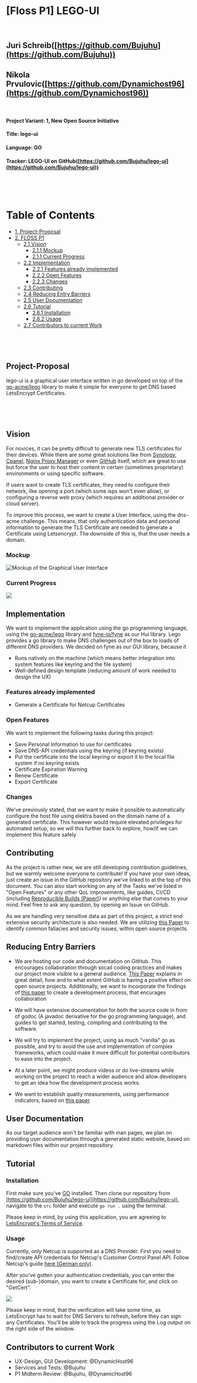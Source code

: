 # [Floss P1] LEGO-UI

<p>&nbsp;</p>

## Juri Schreib([https://github.com/Bujuhu](https://github.com/Bujuhu))
## Nikola Prvulovic([https://github.com/Dynamichost96](https://github.com/Dynamichost96))

<p>&nbsp;</p>

#### Project Variant: 1, New Open Source Initiative
#### Title: lego-ui
#### Language: GO
#### Tracker: LEGO-UI on GitHub([https://github.com/Bujuhu/lego-ui](https://github.com/Bujuhu/lego-ui))

<p>&nbsp;</p>
<p>&nbsp;</p>

# Table of Contents
- [1. Project-Proposal](#Project-Proposal)
- [2. FLOSS P1](#Vision)
    * [2.1 Vision](#Vision)
        * [2.1.1 Mockup](#Mockup)
        * [2.1.1 Current Progress](#Current-Progress)
    * [2.2 Implementation](#Implementation)
         * [2.2.1 Features already implemented](#Features-already-implemented)
         * [2.2.2 Open Features](#Open-Features)
         * [2.2.3 Changes](#Changes)
    * [2.3 Contributing](#Contributing)
    * [2.4 Reducing Entry Barriers](#Reducing-Entry-Barriers)
    * [2.5 User Documentation](#User-Documentation)
    * [2.6 Tutorial](#Tutorial)
        + [2.6.1 Installation](#Installation)
        + [2.6.2 Usage](#Usage)
    * [2.7 Contributors to current Work](#Contributors-to-current-Work)


<p>&nbsp;</p>
<p>&nbsp;</p>

## Project-Proposal

lego-ui is a graphical user interface written in go developed on top of the [go-acme/lego](https://github.com/go-acme/lego) library to make it simple for everyone to get DNS based LetsEncrypt Certificates.

<p>&nbsp;</p>
<p>&nbsp;</p>

## Vision

For novices, it can be pretty difficult to generate new TLS certificates for their devices. While there are some great solutions like from [Synology](https://kb.synology.com/de-de/DSM/tutorial/How_to_enable_HTTPS_and_create_a_certificate_signing_request_on_your_Synology_NAS), [Cpanel](https://blog.cpanel.com/how-to-configure-and-manage-lets-encrypt-in-cpanel/), [Nginx Proxy Manager](https://nginxproxymanager.com/) or even [GitHub](https://docs.github.com/en/pages/getting-started-with-github-pages/securing-your-github-pages-site-with-https) itself, which are great to use but force the user to host their content in certain (sometimes proprietary) environments or using specific software.

If users want to create TLS certificates, they need to configure their network, like opening a port (which some isps won't even allow), or configuring a reverse web proxy (which requires an additional provider or cloud server). 

To improve this process, we want to create a User Interface, using the dns-acme challenge. This means, that only authentication data and personal information to generate the TLS Certificate are needed to generate a Certificate using Letsencrypt. The downside of this is, that the user needs a domain. 

### Mockup

![Mockup of the Graphical User Interface](mockup.jpg)

### Current Progress

![](screenshot-2022-12-20.png)

## Implementation
We want to implement the application using the go programming language, using the [go-acme/lego](https://github.com/go-acme/lego) library and
[fyne-io/fyne](https://github.com/fyne-io/fyne) as our Hui library.
Lego provides a go library to make DNS challenges out of the box to loads of different DNS providers.
We decided on fyne as our GUI library, because it
- Runs natively on the machine (which means better integration into system features like keyring and the file system)
- Well-defined design template (reducing amount of work needed to design the UX)

### Features already implemented

- Generate a Certificate for Netcup Certificates

### Open Features

We want to implement the following tasks during this project:
- Save Personal Information to use for certificates
- Save DNS-API credentials using the keyring (if keyring exists)
- Put the certificate into the local keyring or export it to the local file system if no keyring exists
- Certificate Expiration Warning
- Renew Certificate
- Export Certificate

### Changes

We've previously stated, that we want to make it possible to automatically configure the host file using elektra based on the domain name of a generated certificate. This however would require elevated privileges for automated setup, so we will this further back to explore, how/if we can implement this feature safely

## Contributing

As the project is rather new, we are still developing contribution guidelines, but we warmly welcome everyone to contribute! If you have your own ideas, just create an issue in the GitHub repository we've linked to at the top of this document. You can also start working on any of the Tasks we've listed in "Open Features" or any other QoL improvements, like guides, CI/CD (including [Reproducible Builds (Paper)](https://ieeexplore.ieee.org/abstract/document/9403390)) or anything else that comes to your mind. Feel free to ask any question, by opening an Issue on GitHub.

As we are handling very sensitive data as part of this project, a strict end extensive security architecture is also needed. We are utilizing [this Paper](https://onlinelibrary.wiley.com/doi/abs/10.1046/j.1365-2575.2002.00118.x) to identify common fallacies and security issues, within open source projects.

## Reducing Entry Barriers

- We are hosting our code and documentation on GitHub. This encourages collaboration through socail coding practices and makes our project more visible to a general audience. [This Paper](https://www.researchgate.net/profile/Kevin-Peterson-8/publication/259217367_The_GitHub_Open_Source_Development_Process/links/02e7e52a762dcce47b000000/The-GitHub-Open-Source-Development-Process.pdf) explains in great detail, how and to what extent GitHub is having a positive effect on open source projects. Additionally, we want to incorporate the findings of [this paper](https://ieeexplore.ieee.org/abstract/document/7194607) to create a development process, that encurages collaboration

- We will have extensive documentation for both the source code in from of godoc (A javadoc derivative for the go programming language), and guides to get started, testing, compiling and contributing to the software.

- We will try to implement the project, using as much "vanilla" go as possible, and try to avoid the use and implementation of complex frameworks, which could make it more difficult for potential contributors to ease into the project.

- At a later point, we might produce videos or do live-streams while working on the project to reach a wider audience and allow developers to get an idea how the development process works.

- We want to establish quality measurements, using performance indicators, based on [this paper](https://onlinelibrary.wiley.com/doi/abs/10.1046/j.1365-2575.2002.00117.x)

## User Documentation

As our target audience won't be familiar with man pages, we plan on providing user documentation through a generated static website, based on markdown files within our project repository.

## Tutorial

### Installation

First make sure you've [GO](https://go.dev/) installed. Then clone our repository from [https://github.com/Bujuhu/lego-ui](https://github.com/Bujuhu/lego-ui), navigate to the `src` folder and execute `go run .` using the terminal.

Please keep in mind, by using this application, you are agreeing to [LetsEncrypt's Terms of Service](https://community.letsencrypt.org/tos).
 
### Usage

Currently, only Netcup is supported as a DNS Provider. First you need to find/create API credentials for Netcup's Customer Control Panel API. Follow Netcup's guide [here (German only)](https://www.netcup-wiki.de/wiki/CCP_API#Authentifizierung).

After you've gotten your authentication credentials, you can enter the desired (sub-)domain, you want to create a Certificate for, and click on "GetCert".

![](tut1.png)

 Please keep in mind, that the verification will take some time, as LetsEncrypt has to wait for DNS Servers to refresh, before they can sign any Certificates. You'll be able to track the progress using the Log output on the right side of the window.

## Contributors to current Work

- UX-Design, GUI Development: @DynamicHost96
- Services and Tests: @Bujuhu
- P1 Midterm Review: @Bujuhu, @DynamicHost96